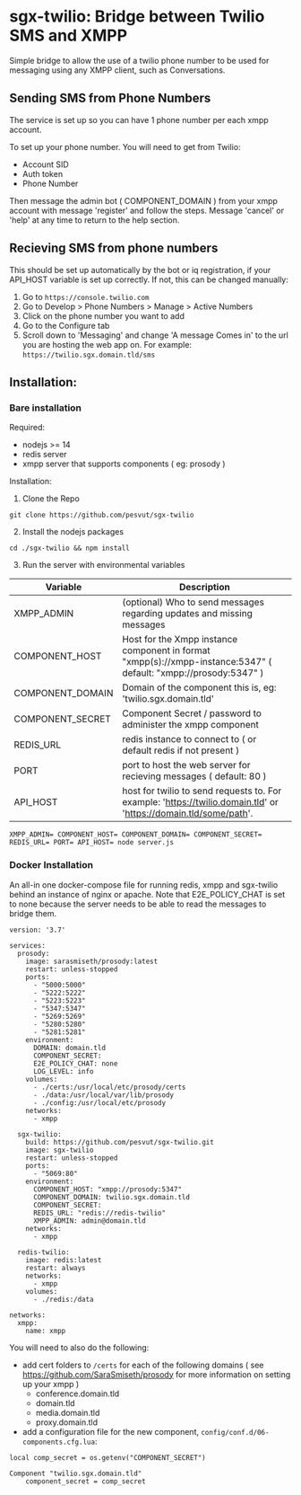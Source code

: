# sgx-twilio: Bridge between Twilio SMS and XMPP
Simple bridge to allow the use of a twilio phone number to be used for messaging using any XMPP client, such as Conversations.

## Sending SMS from Phone Numbers
The service is set up so you can have 1 phone number per each xmpp account.

To set up your phone number. You will need to get from Twilio:
- Account SID
- Auth token
- Phone Number

Then message the admin bot ( COMPONENT\_DOMAIN ) from your xmpp account with message 'register' and follow the steps.
Message 'cancel' or 'help' at any time to return to the help section.

## Recieving SMS from phone numbers
This should be set up automatically by the bot or iq registration, if your API\_HOST variable is set up correctly.
If not, this can be changed manually:

1. Go to `https://console.twilio.com`
2. Go to Develop > Phone Numbers > Manage > Active Numbers
3. Click on the phone number you want to add
4. Go to the Configure tab
5. Scroll down to 'Messaging' and change 'A message Comes in' to the url you are hosting the web app on. For example: `https://twilio.sgx.domain.tld/sms`

## Installation:
### Bare installation
Required:
- nodejs >= 14
- redis server
- xmpp server that supports components ( eg: prosody )

Installation:
1. Clone the Repo
```
git clone https://github.com/pesvut/sgx-twilio
```

2. Install the nodejs packages
```
cd ./sgx-twilio && npm install
```

3. Run the server with environmental variables

| Variable | Description |
| -------- | ----------- |
| XMPP\_ADMIN | (optional) Who to send messages regarding updates and missing messages |
| COMPONENT\_HOST | Host for the Xmpp instance component in format "xmpp(s)://xmpp-instance:5347" ( default: "xmpp://prosody:5347" ) |
| COMPONENT\_DOMAIN | Domain of the component this is, eg: 'twilio.sgx.domain.tld' |
| COMPONENT\_SECRET | Component Secret / password to administer the xmpp component |
| REDIS\_URL | redis instance to connect to ( or default redis if not present ) |
| PORT | port to host the web server for recieving messages ( default: 80 ) |
| API\_HOST | host for twilio to send requests to. For example: 'https://twilio.domain.tld' or 'https://domain.tld/some/path'. |

```
XMPP_ADMIN= COMPONENT_HOST= COMPONENT_DOMAIN= COMPONENT_SECRET= REDIS_URL= PORT= API_HOST= node server.js
```

### Docker Installation
An all-in one docker-compose file for running redis, xmpp and sgx-twilio behind an instance of nginx or apache.
Note that E2E\_POLICY\_CHAT is set to none because the server needs to be able to read the messages to bridge them.

```
version: '3.7'

services:
  prosody:
    image: sarasmiseth/prosody:latest
    restart: unless-stopped
    ports:
      - "5000:5000"
      - "5222:5222"
      - "5223:5223"
      - "5347:5347"
      - "5269:5269"
      - "5280:5280"
      - "5281:5281"
    environment:
      DOMAIN: domain.tld
      COMPONENT_SECRET:
      E2E_POLICY_CHAT: none
      LOG_LEVEL: info
    volumes:
      - ./certs:/usr/local/etc/prosody/certs
      - ./data:/usr/local/var/lib/prosody
      - ./config:/usr/local/etc/prosody
    networks:
      - xmpp
 
  sgx-twilio:
    build: https://github.com/pesvut/sgx-twilio.git
    image: sgx-twilio
    restart: unless-stopped
    ports:
      - "5069:80"
    environment:
      COMPONENT_HOST: "xmpp://prosody:5347"
      COMPONENT_DOMAIN: twilio.sgx.domain.tld
      COMPONENT_SECRET: 
      REDIS_URL: "redis://redis-twilio"
      XMPP_ADMIN: admin@domain.tld
    networks:
      - xmpp

  redis-twilio:
    image: redis:latest
    restart: always
    networks:
      - xmpp
    volumes:
      - ./redis:/data

networks:
  xmpp:
    name: xmpp
```

You will need to also do the following:
- add cert folders to `/certs` for each of the following domains ( see https://github.com/SaraSmiseth/prosody for more information on setting up your xmpp )
    - conference.domain.tld
    - domain.tld
    - media.domain.tld
    - proxy.domain.tld
- add a configuration file for the new component, `config/conf.d/06-components.cfg.lua`:
```
local comp_secret = os.getenv("COMPONENT_SECRET")

Component "twilio.sgx.domain.tld"
    component_secret = comp_secret

```
